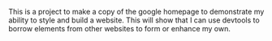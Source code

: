 This is a project to make a copy of the google homepage to demonstrate my
ability to style and build a website. This will show that I can use devtools
to borrow elements from other websites to form or enhance my own.
